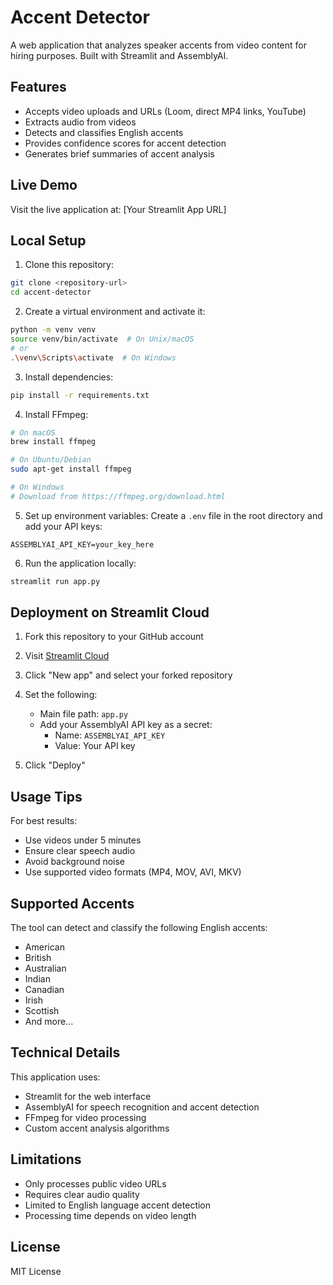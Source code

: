 # Accent Detector

A web application that analyzes speaker accents from video content for hiring purposes. Built with Streamlit and AssemblyAI.

## Features

- Accepts video uploads and URLs (Loom, direct MP4 links, YouTube)
- Extracts audio from videos
- Detects and classifies English accents
- Provides confidence scores for accent detection
- Generates brief summaries of accent analysis

## Live Demo

Visit the live application at: [Your Streamlit App URL]

## Local Setup

1. Clone this repository:
```bash
git clone <repository-url>
cd accent-detector
```

2. Create a virtual environment and activate it:
```bash
python -m venv venv
source venv/bin/activate  # On Unix/macOS
# or
.\venv\Scripts\activate  # On Windows
```

3. Install dependencies:
```bash
pip install -r requirements.txt
```

4. Install FFmpeg:
```bash
# On macOS
brew install ffmpeg

# On Ubuntu/Debian
sudo apt-get install ffmpeg

# On Windows
# Download from https://ffmpeg.org/download.html
```

5. Set up environment variables:
Create a `.env` file in the root directory and add your API keys:
```
ASSEMBLYAI_API_KEY=your_key_here
```

6. Run the application locally:
```bash
streamlit run app.py
```

## Deployment on Streamlit Cloud

1. Fork this repository to your GitHub account

2. Visit [Streamlit Cloud](https://streamlit.io/cloud)

3. Click "New app" and select your forked repository

4. Set the following:
   - Main file path: `app.py`
   - Add your AssemblyAI API key as a secret:
     - Name: `ASSEMBLYAI_API_KEY`
     - Value: Your API key

5. Click "Deploy"

## Usage Tips

For best results:
- Use videos under 5 minutes
- Ensure clear speech audio
- Avoid background noise
- Use supported video formats (MP4, MOV, AVI, MKV)

## Supported Accents

The tool can detect and classify the following English accents:
- American
- British
- Australian
- Indian
- Canadian
- Irish
- Scottish
- And more...

## Technical Details

This application uses:
- Streamlit for the web interface
- AssemblyAI for speech recognition and accent detection
- FFmpeg for video processing
- Custom accent analysis algorithms

## Limitations

- Only processes public video URLs
- Requires clear audio quality
- Limited to English language accent detection
- Processing time depends on video length

## License

MIT License 